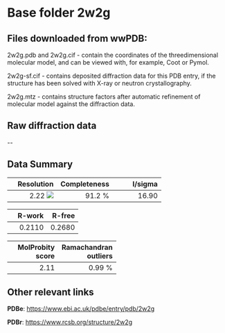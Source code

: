 # Base folder 2w2g

## Files downloaded from wwPDB:

2w2g.pdb and 2w2g.cif - contain the coordinates of the threedimensional molecular model, and can be viewed with, for example, Coot or Pymol.

2w2g-sf.cif - contains deposited diffraction data for this PDB entry, if the structure has been solved with X-ray or neutron crystallography.

2w2g.mtz - contains structure factors after automatic refinement of molecular model against the diffraction data.

## Raw diffraction data

--<br> 

## Data Summary
|   | Resolution | Completeness| I/sigma |
|---|-------------:|----------------:|--------------:|
|   |2.22 <img src="https://latex.codecogs.com/svg.latex?{\mbox{\normalfont\AA}}"/>|91.2  %|<img width=50/>16.90|

|   | **R-work**| **R-free**   
|---|-------------:|----------------:|           
||0.2110|0.2680|

|   |**MolProbity<br>score**| **Ramachandran<br>outliers** 
|---|-------------:|----------------:|
||2.11|0.99 %|

## Other relevant links 
**PDBe**:  https://www.ebi.ac.uk/pdbe/entry/pdb/2w2g
 
**PDBr**: https://www.rcsb.org/structure/2w2g 

